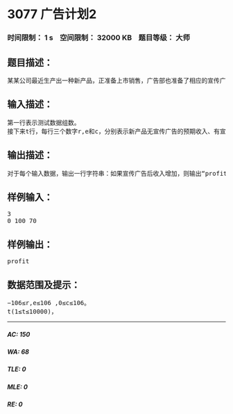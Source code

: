 # 3077 广告计划2   
### 时间限制： 1 s&nbsp;&nbsp;&nbsp;&nbsp;空间限制： 32000 KB&nbsp;&nbsp;&nbsp;&nbsp;题目等级： 大师  
## 题目描述：  

<pre>
某某公司最近生产出一种新产品，正准备上市销售，广告部也准备了相应的宣传广告以增加销售量。现在已知新产品有宣传广告和无宣传广告的预期收入以及广告的费用，请你编程来决定是否需要使用广告来宣传这个新产品。
</pre>
  
  
## 输入描述：  

<pre>
第一行表示测试数据组数。  
接下来t行，每行三个数字r,e和c，分别表示新产品无宣传广告的预期收入、有宣传广告的预期收入以及宣传广告的费用
</pre>
  
  
## 输出描述：  

<pre>
对于每个输入数据，输出一行字符串：如果宣传广告后收入增加，则输出“profit”；如果宣传广告后收入降低，则输出“deficit”，如果宣传广告后，收支平衡，则输出“balance”。
</pre>
  
  
## 样例输入：  

<pre>
3  
0 100 70
</pre>
  
  
## 样例输出：  

<pre>
profit
</pre>
  
  
## 数据范围及提示：  

<pre>
−106≤r,e≤106 ,0≤c≤106。
t(1≤t≤10000)，
</pre>
  
  
***  

##### AC: 150  
##### WA: 68  
##### TLE: 0  
##### MLE: 0  
##### RE: 0  
